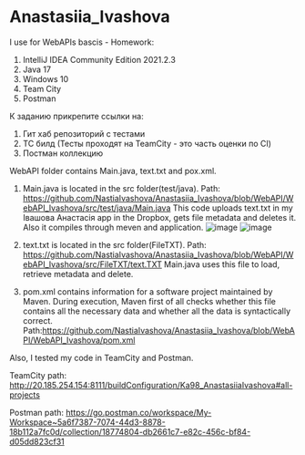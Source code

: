 # Anastasiia_Ivashova
I use for WebAPIs bascis - Homework:
   1) IntelliJ IDEA Community Edition 2021.2.3
   2) Java 17
   3) Windows 10
   4) Team City
   5) Postman

К заданию прикрепите ссылки на:
1. Гит хаб репозиторий с тестами
2. ТС билд (Тесты проходят на TeamCity - это часть оценки по CI)
3. Постман коллекцию

WebAPI folder contains Main.java, text.txt and pox.xml.

1) Main.java is located in the src folder(test/java). Path: https://github.com/NastiaIvashova/Anastasiia_Ivashova/blob/WebAPI/WebAPI_Ivashova/src/test/java/Main.java
This code uploads text.txt in my Івашова Анастасія app in the Dropbox, gets file metadata and deletes it. Also it compiles through meven and application.
![image](https://user-images.githubusercontent.com/90038890/146655446-cef77084-0976-48a7-86e9-7ac9737af08d.png)
![image](https://user-images.githubusercontent.com/90038890/146655449-bc60ad67-a980-485e-82bb-d782dc24f481.png)

2) text.txt is located in the src folder(FileTXT). Path: https://github.com/NastiaIvashova/Anastasiia_Ivashova/blob/WebAPI/WebAPI_Ivashova/src/FileTXT/text.TXT
Main.java uses this file to load, retrieve metadata and delete.

3) pom.xml contains information for a software project maintained by Maven. During execution, Maven first of all checks whether this file contains all the necessary data and whether all the data is syntactically correct. Path:https://github.com/NastiaIvashova/Anastasiia_Ivashova/blob/WebAPI/WebAPI_Ivashova/pom.xml

 Also, I tested my code in TeamCity and Postman.

 TeamCity path: http://20.185.254.154:8111/buildConfiguration/Ka98_AnastasiiaIvashova#all-projects

 Postman path: https://go.postman.co/workspace/My-Workspace~5a6f7387-7074-44d3-8878-18b112a7fc0d/collection/18774804-db2661c7-e82c-456c-bf84-d05dd823cf31
